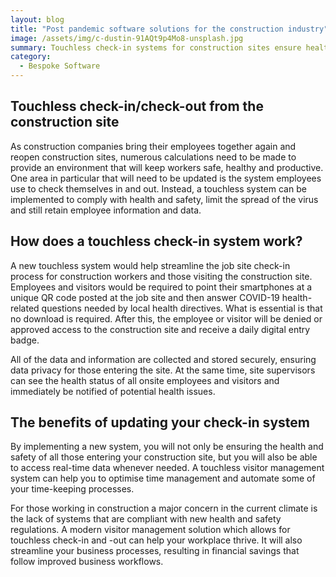 ```yaml
---
layout: blog
title: "Post pandemic software solutions for the construction industry"
image: /assets/img/c-dustin-91AQt9p4Mo8-unsplash.jpg
summary: Touchless check-in systems for construction sites ensure health and safety compliance, offering secure, QR-code-based entry with health screening, benefiting in time management and cost savings.
category:
  - Bespoke Software
---
```


## Touchless check-in/check-out from the construction site
As construction companies bring their employees together again and reopen construction sites, numerous calculations need to be made to provide an environment that will keep workers safe, healthy and productive. One area in particular that will need to be updated is the system employees use to check themselves in and out. Instead, a touchless system can be implemented to comply with health and safety, limit the spread of the virus and still retain employee information and data.

## How does a touchless check-in system work?
A new touchless system would help streamline the job site check-in process for construction workers and those visiting the construction site. Employees and visitors would be required to point their smartphones at a unique QR code posted at the job site and then answer COVID-19 health-related questions needed by local health directives. What is essential is that no download is required. After this, the employee or visitor will be denied or approved access to the construction site and receive a daily digital entry badge.

All of the data and information are collected and stored securely, ensuring data privacy for those entering the site. At the same time, site supervisors can see the health status of all onsite employees and visitors and immediately be notified of potential health issues.

## The benefits of updating your check-in system
By implementing a new system, you will not only be ensuring the health and safety of all those entering your construction site, but you will also be able to access real-time data whenever needed. A touchless visitor management system can help you to optimise time management and automate some of your time-keeping processes.

For those working in construction a major concern in the current climate is the lack of systems that are compliant with new health and safety regulations. A modern visitor management solution which allows for touchless check-in and -out can help your workplace thrive. It will also streamline your business processes, resulting in financial savings that follow improved business workflows.
